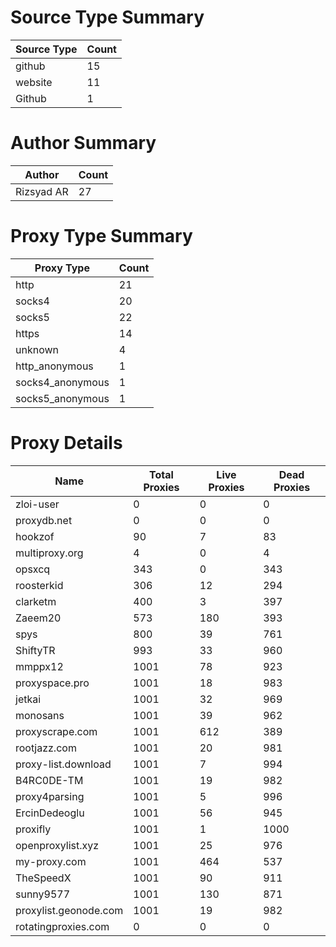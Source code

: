 # Source Type Summary

| Source Type | Count |
|-------------|-------|
| github | 15 |
| website | 11 |
| Github | 1 |


# Author Summary

| Author | Count |
|--------|-------|
| Rizsyad AR | 27 |


# Proxy Type Summary

| Proxy Type | Count |
|------------|-------|
| http | 21 |
| socks4 | 20 |
| socks5 | 22 |
| https | 14 |
| unknown | 4 |
| http_anonymous | 1 |
| socks4_anonymous | 1 |
| socks5_anonymous | 1 |


# Proxy Details

| Name | Total Proxies | Live Proxies | Dead Proxies |
|------|---------------|--------------|---------------|
| zloi-user | 0 | 0 | 0 |
| proxydb.net | 0 | 0 | 0 |
| hookzof | 90 | 7 | 83 |
| multiproxy.org | 4 | 0 | 4 |
| opsxcq | 343 | 0 | 343 |
| roosterkid | 306 | 12 | 294 |
| clarketm | 400 | 3 | 397 |
| Zaeem20 | 573 | 180 | 393 |
| spys | 800 | 39 | 761 |
| ShiftyTR | 993 | 33 | 960 |
| mmppx12 | 1001 | 78 | 923 |
| proxyspace.pro | 1001 | 18 | 983 |
| jetkai | 1001 | 32 | 969 |
| monosans | 1001 | 39 | 962 |
| proxyscrape.com | 1001 | 612 | 389 |
| rootjazz.com | 1001 | 20 | 981 |
| proxy-list.download | 1001 | 7 | 994 |
| B4RC0DE-TM | 1001 | 19 | 982 |
| proxy4parsing | 1001 | 5 | 996 |
| ErcinDedeoglu | 1001 | 56 | 945 |
| proxifly | 1001 | 1 | 1000 |
| openproxylist.xyz | 1001 | 25 | 976 |
| my-proxy.com | 1001 | 464 | 537 |
| TheSpeedX | 1001 | 90 | 911 |
| sunny9577 | 1001 | 130 | 871 |
| proxylist.geonode.com | 1001 | 19 | 982 |
| rotatingproxies.com | 0 | 0 | 0 |
